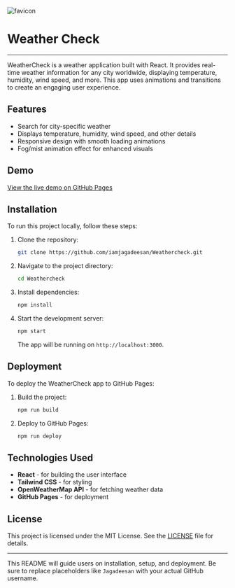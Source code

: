 ![favicon](https://github.com/user-attachments/assets/45e5e89a-9de7-4cf1-8be3-9839bc6f8171)

# Weather Check

---

WeatherCheck is a weather application built with React. It provides real-time weather information for any city worldwide, displaying temperature, humidity, wind speed, and more. This app uses animations and transitions to create an engaging user experience.

## Features

- Search for city-specific weather
- Displays temperature, humidity, wind speed, and other details
- Responsive design with smooth loading animations
- Fog/mist animation effect for enhanced visuals

## Demo

[View the live demo on GitHub Pages](https://iamjagadeesan.github.io/Weathercheck/)

## Installation

To run this project locally, follow these steps:

1. Clone the repository:

   ```bash
   git clone https://github.com/iamjagadeesan/Weathercheck.git
   ```

2. Navigate to the project directory:

   ```bash
   cd Weathercheck
   ```

3. Install dependencies:

   ```bash
   npm install
   ```

4. Start the development server:

   ```bash
   npm start
   ```

   The app will be running on `http://localhost:3000`.

## Deployment

To deploy the WeatherCheck app to GitHub Pages:

1. Build the project:

   ```bash
   npm run build
   ```

2. Deploy to GitHub Pages:

   ```bash
   npm run deploy
   ```

## Technologies Used

- **React** - for building the user interface
- **Tailwind CSS** - for styling
- **OpenWeatherMap API** - for fetching weather data
- **GitHub Pages** - for deployment

## License

This project is licensed under the MIT License. See the [LICENSE](LICENSE) file for details.

---

This README will guide users on installation, setup, and deployment. Be sure to replace placeholders like `Jagadeesan` with your actual GitHub username.
